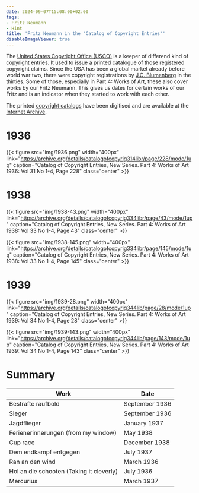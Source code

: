 ```yaml
---
date: 2024-09-07T15:08:00+02:00
tags:
- Fritz Neumann
- Hint
title: 'Fritz Neumann in the "Catalog of Copyright Entries"'
disableImageViewer: true
---
```


The [United States Copyright Office (USCO)](https://en.wikipedia.org/wiki/United_States_Copyright_Office) is a keeper of differend kind of copyright entries. It used to issue a printed catalogue of those registered copyright claims.
Since the USA has been a global market already before world war two, there were copyright registrations by [J.C. Blumenberg](/hints/j-c-b/) in the thirties. Some of those, especially in Part 4: Works of Art, these also cover works by our Fritz Neumann. This gives us dates for certain works of our Fritz and is an indicator when they started to work with each other.

The printed [copyright catalogs](https://en.wikipedia.org/wiki/Copyright_Catalog) have been digitised and are available at the [Internet Archive](https://archive.org/details/copyrightrecords).

# 1936

{{< figure src="img/1936.png" width="400px" link="https://archive.org/details/catalogofcopyrig314libr/page/228/mode/1up" caption="Catalog of Copyright Entries, New Series. Part 4: Works of Art 1936: Vol 31 No 1-4, Page 228" class="center" >}}

# 1938

{{< figure src="img/1938-43.png" width="400px" link="https://archive.org/details/catalogofcopyrig334libr/page/43/mode/1up" caption="Catalog of Copyright Entries, New Series. Part 4: Works of Art 1938: Vol 33 No 1-4, Page 43" class="center" >}}

{{< figure src="img/1938-145.png" width="400px" link="https://archive.org/details/catalogofcopyrig334libr/page/145/mode/1up" caption="Catalog of Copyright Entries, New Series. Part 4: Works of Art 1938: Vol 33 No 1-4, Page 145" class="center" >}}

# 1939

{{< figure src="img/1939-28.png" width="400px" link="https://archive.org/details/catalogofcopyrig344lib/page/28/mode/1up" caption="Catalog of Copyright Entries, New Series. Part 4: Works of Art 1939: Vol 34 No 1-4, Page 28" class="center" >}}

{{< figure src="img/1939-143.png" width="400px" link="https://archive.org/details/catalogofcopyrig344lib/page/143/mode/1up" caption="Catalog of Copyright Entries, New Series. Part 4: Works of Art 1939: Vol 34 No 1-4, Page 143" class="center" >}}

# Summary

| Work                                      | Date           |
|-------------------------------------------|----------------|
| Bestrafte raufbold                        | September 1936 |
| Sieger                                    | September 1936 |
| Jagdflieger                               | January 1937   |
| Ferienerinnerungen (from my window)       | May 1938       |
| Cup race                                  | December 1938  |
| Dem endkampf entgegen                     | July 1937      |
| Ran an den wind                           | March 1936     |
| Hol an die schooten (Taking it cleverly)  | July 1936      |
| Mercurius                                 | March 1937     |
